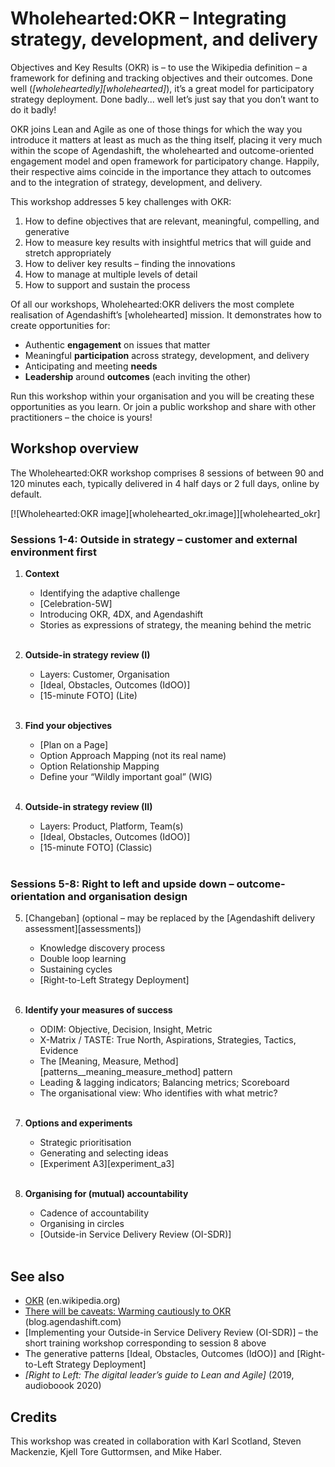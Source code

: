 # Wholehearted:OKR – Integrating strategy, development, and delivery

Objectives and Key Results (OKR) is – to use the Wikipedia definition – a framework for defining and tracking objectives and their outcomes. Done well (*[wholeheartedly][wholehearted]*), it’s a great model for participatory strategy deployment. Done badly... well let’s just say that you don’t want to do it badly!

OKR joins Lean and Agile as one of those things for which the way you introduce it matters at least as much as the thing itself, placing it very much within the scope of Agendashift, the wholehearted and outcome-oriented engagement model and open framework for participatory change. Happily, their respective aims coincide in the importance they attach to outcomes and to the integration of strategy, development, and delivery.

This workshop addresses 5 key challenges with OKR:

  1. How to define objectives that are relevant, meaningful, compelling, and generative
  2. How to measure key results with insightful metrics that will guide and stretch appropriately
  3. How to deliver key results – finding the innovations
  4. How to manage at multiple levels of detail
  5. How to support and sustain the process

Of all our workshops, Wholehearted:OKR delivers the most complete realisation of Agendashift’s [wholehearted] mission. It demonstrates how to create opportunities for:

  * Authentic **engagement** on issues that matter
  * Meaningful **participation** across strategy, development, and delivery
  * Anticipating and meeting **needs**
  * **Leadership** around **outcomes** (each inviting the other)

Run this workshop within your organisation and you will be creating these opportunities as you learn. Or join a public workshop and share with other practitioners – the choice is yours!

## Workshop overview

The Wholehearted:OKR workshop comprises 8 sessions of between 90 and 120 minutes each, typically delivered in 4 half days or 2 full days, online by default.

[![Wholehearted:OKR image][wholehearted_okr.image]][wholehearted_okr]

### Sessions 1-4: Outside in strategy – customer and external environment first

  1. **Context**
      * Identifying the adaptive challenge
      * [Celebration-5W]
      * Introducing OKR, 4DX, and Agendashift
      * Stories as expressions of strategy, the meaning behind the metric
      <br>

  2. **Outside-in strategy review (I)**
      * Layers: Customer, Organisation
      * [Ideal, Obstacles, Outcomes (IdOO)]
      * [15-minute FOTO] \(Lite)
      <br>

  3. **Find your objectives**
      * [Plan on a Page]
      * Option Approach Mapping (not its real name)
      * Option Relationship Mapping
      * Define your “Wildly important goal” (WIG)
      <br>

  4. **Outside-in strategy review (II)**
      * Layers: Product, Platform, Team(s)
      * [Ideal, Obstacles, Outcomes (IdOO)]
      * [15-minute FOTO] \(Classic)
      <br>

### Sessions 5-8: Right to left and upside down – outcome-orientation and organisation design

  5. [Changeban] \(optional – may be replaced by the [Agendashift delivery assessment][assessments])
      * Knowledge discovery process
      * Double loop learning
      * Sustaining cycles
      * [Right-to-Left Strategy Deployment]
      <br>

  6. **Identify your measures of success**
      * ODIM: Objective, Decision, Insight, Metric
      * X-Matrix / TASTE: True North, Aspirations, Strategies, Tactics, Evidence
      * The [Meaning, Measure, Method][patterns__meaning_measure_method] pattern
      * Leading & lagging indicators; Balancing metrics; Scoreboard
      * The organisational view: Who identifies with what metric?
      <br>

  7. **Options and experiments**
      * Strategic prioritisation
      * Generating and selecting ideas 
      * [Experiment A3][experiment_a3]
      <br>

  8. **Organising for (mutual) accountability**
      * Cadence of accountability
      * Organising in circles
      * [Outside-in Service Delivery Review (OI-SDR)]
      <br>


## See also

  * [OKR](https://en.wikipedia.org/wiki/OKR) (en.wikipedia.org)
  * [There will be caveats: Warming cautiously to OKR](https://blog.agendashift.com/2019/09/04/there-will-be-caveats-warming-cautiously-to-okr/) (blog.agendashift.com)
  * [Implementing your Outside-in Service Delivery Review (OI-SDR)] – the short training workshop corresponding to session 8 above
  * The generative patterns [Ideal, Obstacles, Outcomes (IdOO)] and [Right-to-Left Strategy Deployment]
  * *[Right to Left: The digital leader’s guide to Lean and Agile]* \(2019, audioboook 2020)

## Credits

This workshop was created in collaboration with Karl Scotland, Steven Mackenzie, Kjell Tore Guttormsen, and Mike Haber.
